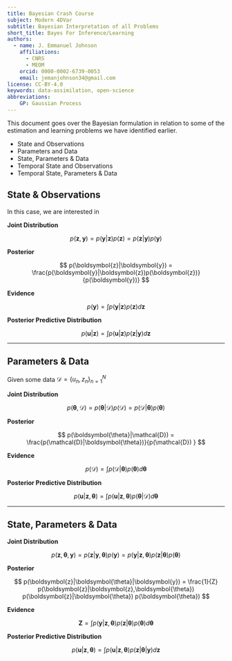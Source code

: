 ```yaml
---
title: Bayesian Crash Course
subject: Modern 4DVar
subtitle: Bayesian Interpretation of all Problems
short_title: Bayes For Inference/Learning
authors:
  - name: J. Emmanuel Johnson
    affiliations:
      - CNRS
      - MEOM
    orcid: 0000-0002-6739-0053
    email: jemanjohnson34@gmail.com
license: CC-BY-4.0
keywords: data-assimilation, open-science
abbreviations:
    GP: Gaussian Process
---
```


This document goes over the Bayesian formulation in relation to some of the estimation and learning problems we have identified earlier.

* State and Observations
* Parameters and Data
* State, Parameters & Data
* Temporal State and Observations
* Temporal State, Parameters & Data


## State & Observations

In this case, we are interested in


**Joint Distribution**

$$
p(\boldsymbol{z},\boldsymbol{y}) =
p(\boldsymbol{y}|\boldsymbol{z})p(\boldsymbol{z}) =
p(\boldsymbol{z}|\boldsymbol{y})p(\boldsymbol{y})
$$

**Posterior**

$$
p(\boldsymbol{z}|\boldsymbol{y}) =
\frac{p(\boldsymbol{y}|\boldsymbol{z})p(\boldsymbol{z})}{p(\boldsymbol{y})}
$$

**Evidence**

$$
p(\boldsymbol{y}) =
\int p(\boldsymbol{y}|\boldsymbol{z})p(\boldsymbol{z}) d\boldsymbol{z}
$$

**Posterior Predictive Distribution**

$$
p(\boldsymbol{u}|\boldsymbol{z}) =
\int p(\boldsymbol{u}|\boldsymbol{z})
p(\boldsymbol{z}|\boldsymbol{y})
d\boldsymbol{z}
$$

---

## Parameters & Data


Given some data $\mathcal{D} = \left\{ u_n, z_n\right\}_{n=1}^N$

**Joint Distribution**

$$
p(\boldsymbol{\theta},\mathcal{D}) =
p(\boldsymbol{\theta}|\mathcal{D})
p(\mathcal{D}) =
p(\mathcal{D}|\boldsymbol{\theta})
p(\boldsymbol{\theta})
$$

**Posterior**

$$
p(\boldsymbol{\theta}|\mathcal{D}) =
\frac{p(\mathcal{D}|\boldsymbol{\theta})}{p(\mathcal{D}) }
$$

**Evidence**

$$
p(\mathcal{D}) = 
\int p(\mathcal{D}|\boldsymbol{\theta})
p(\boldsymbol{\theta})
d\boldsymbol{\theta}
$$

**Posterior Predictive Distribution**

$$
p(\boldsymbol{u}|\boldsymbol{z},\boldsymbol{\theta}) =
\int p(\boldsymbol{u}|\boldsymbol{z},\boldsymbol{\theta})
p(\boldsymbol{\theta}|\mathcal{D})
d\boldsymbol{\theta}
$$

---

## State, Parameters & Data

**Joint Distribution**

$$
p(\boldsymbol{z},\boldsymbol{\theta},\boldsymbol{y}) =
p(\boldsymbol{z}|\boldsymbol{y},\boldsymbol{\theta})
p(\boldsymbol{y}) =
p(\boldsymbol{y}|\boldsymbol{z},\boldsymbol{\theta})
p(\boldsymbol{z}|\boldsymbol{\theta})
p(\boldsymbol{\theta})
$$

**Posterior**

$$
p(\boldsymbol{z}|\boldsymbol{\theta}|\boldsymbol{y}) =
\frac{1}{Z}
p(\boldsymbol{z}|\boldsymbol{z},\boldsymbol{\theta})
p(\boldsymbol{z}|\boldsymbol{\theta})
p(\boldsymbol{\theta})
$$

**Evidence**

$$
\mathbf{Z} =
\int p(\boldsymbol{y}|\boldsymbol{z},\boldsymbol{\theta})
p(\boldsymbol{z}|\boldsymbol{\theta})
p(\boldsymbol{\theta})
d\boldsymbol{\theta}
$$

**Posterior Predictive Distribution**

$$
p(\boldsymbol{u}|\boldsymbol{z},\boldsymbol{\theta}) =
\int p(\boldsymbol{u}|\boldsymbol{z},\boldsymbol{\theta})
p(\boldsymbol{z}|\boldsymbol{\theta}|\boldsymbol{y})
d\boldsymbol{z}
$$